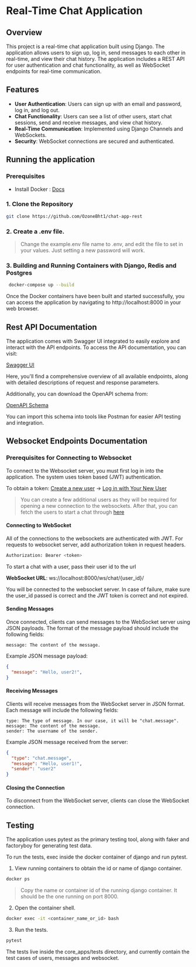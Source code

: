 # Real-Time Chat Application

## Overview

This project is a real-time chat application built using Django. The application allows users to sign up, log in, send messages to each other in real-time, and view their chat history. The application includes a REST API for user authentication and chat functionality, as well as WebSocket endpoints for real-time communication.

## Features

- **User Authentication**: Users can sign up with an email and password, log in, and log out.
- **Chat Functionality**: Users can see a list of other users, start chat sessions, send and receive messages, and view chat history.
- **Real-Time Communication**: Implemented using Django Channels and WebSockets.
- **Security**: WebSocket connections are secured and authenticated.

## Running the application

### Prerequisites
- Install Docker : [Docs](https://docs.docker.com/engine/install/)

### 1. Clone the Repository

```bash
git clone https://github.com/OzoneBht1/chat-app-rest
```

### 2. Create a .env file. 

> Change the example.env file name to .env, and edit the file to set in your values. Just setting a new password will work.

### 3. Building and Running Containers with Django, Redis and Postgres 

```bash
 docker-compose up --build
```

Once the Docker containers have been built and started successfully, you can access the application by navigating to http://localhost:8000 in your web browser.

## Rest API Documentation

The application comes with Swagger UI integrated to easily explore and interact with the API endpoints. To access the API documentation, you can visit:

[Swagger UI](http://localhost:8000/schema/swagger-ui)

Here, you'll find a comprehensive overview of all available endpoints, along with detailed descriptions of request and response parameters.

Additionally, you can download the OpenAPI schema from:

[OpenAPI Schema](http://localhost:8000/schema/)

You can import this schema into tools like Postman for easier API testing and integration.

## Websocket Endpoints Documentation

### Prerequisites for Connecting to Websocket
To connect to the Websocket server, you must first log in into the application. The system uses token based (JWT) authentication. 

To obtain a token: [Create a new user](http://localhost:8000/schema/swagger-ui/#/users/users_register_create) -> [Log in with Your New User](http://localhost:8000/schema/swagger-ui/#/users/users_token_create)

> You can create a few additional users as they will be required for opening a new connection to the websockets. After that, you can fetch the users to start a chat through [here](http://localhost:8000/schema/swagger-ui/#/users/users_list)

#### Connecting to WebSocket

All of the connections to the websockets are authenticated with JWT. For requests to websocket server, add authorization token in request headers.

```bash
Authorization: Bearer <token>
```

To start a chat with a user, pass their user id to the url<br>

**WebSocket URL**: ws://localhost:8000/ws/chat/{user_id}/

You will be connected to the websocket server. In case of failure, make sure the user_id passed is correct and the JWT token is correct and not expired.

#### Sending Messages

Once connected, clients can send messages to the WebSocket server using JSON payloads. The format of the message payload should include the following fields:

    message: The content of the message.

Example JSON message payload:

```json
{
  "message": "Hello, user2!",
}
```

#### Receiving Messages

Clients will receive messages from the WebSocket server in JSON format. Each message will include the following fields:

    type: The type of message. In our case, it will be "chat.message".
    message: The content of the message.
    sender: The username of the sender.

Example JSON message received from the server:

```json
{
  "type": "chat.message",
  "message": "Hello, user1!",
  "sender": "user2"
}
```

#### Closing the Connection

To disconnect from the WebSocket server, clients can close the WebSocket connection.

## Testing

The application uses pytest as the primary testing tool, along with faker and factoryboy for generating test data.

To run the tests, exec inside the docker container of django and run pytest.

1) View running containers to obtain the id or name of django container.

```bash
docker ps
```
> Copy the name or container id of the running django container. It should be the one running on port 8000.

2) Open the container shell. 
```bash
docker exec -it <container_name_or_id> bash
```
3) Run the tests.
```bash
pytest
```

The tests live inside the core_apps/tests directory, and currently contain the test cases of users, messages and websocket.

